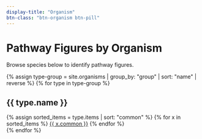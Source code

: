 ```yaml
---
display-title: "Organism"
btn-class: "btn-organism btn-pill"
---
```


<h1>Pathway Figures by Organism</h1>
<p>Browse species below to identify pathway figures.</p>
{% assign type-group = site.organisms | group_by: "group" | sort: "name" | reverse  %}
{% for type in type-group %}
<section class="facet">
  <div class="facet-header"> 
    <h2 class="facet-title">{{ type.name }}</h2>
  </div>
  <div class="facet-body" id="{{ type.name }}">
  {% assign sorted_items = type.items | sort: "common" %}
  {% for x in sorted_items %} 
    <a class="btn btn-sm btn-pill btn-organism" href="{{ x.url }}" title="{{x.latin}}">{{ x.common }}</a>
  {% endfor %} 
  </div>
</section>
{% endfor %}
